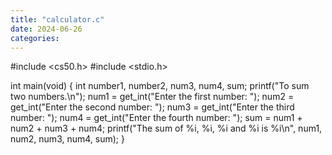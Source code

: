 ```yaml
---
title: "calculator.c"
date: 2024-06-26
categories:
---
```


#include <cs50.h>
#include <stdio.h>

int main(void)
{
    int number1, number2, num3, num4, sum;
    printf("To sum two numbers.\n");
    num1 = get_int("Enter the first number: ");
    num2 = get_int("Enter the second number: ");
    num3 = get_int("Enter the third number: ");
    num4 = get_int("Enter the fourth number: ");
    sum = num1 + num2 + num3 + num4;
    printf("The sum of %i, %i, %i and %i is %i\n", num1, num2, num3, num4, sum);
}